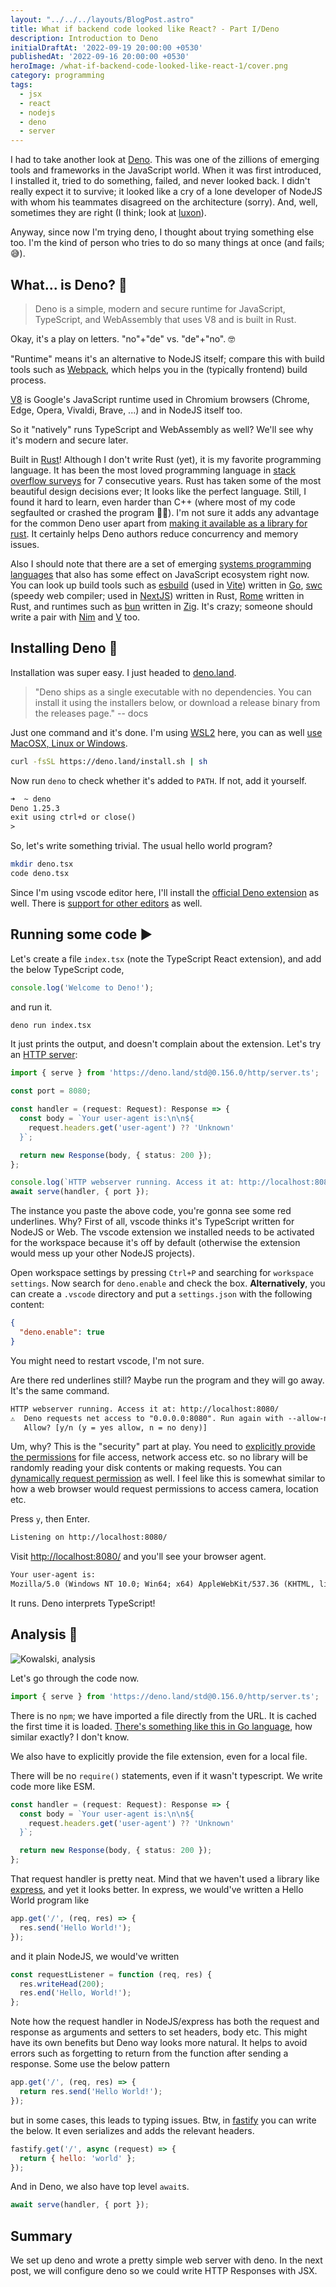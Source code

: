 ```yaml
---
layout: "../../../layouts/BlogPost.astro"
title: What if backend code looked like React? - Part I/Deno
description: Introduction to Deno
initialDraftAt: '2022-09-19 20:00:00 +0530'
publishedAt: '2022-09-16 20:00:00 +0530'
heroImage: /what-if-backend-code-looked-like-react-1/cover.png
category: programming
tags:
  - jsx
  - react
  - nodejs
  - deno
  - server
---
```


I had to take another look at [Deno](https://deno.land/). This was one of the zillions of emerging tools and frameworks in the JavaScript world. When it was first introduced, I installed it, tried to do something, failed, and never looked back. I didn't really expect it to survive; it looked like a cry of a lone developer of NodeJS with whom his teammates disagreed on the architecture (sorry). And, well, sometimes they are right (I think; look at [luxon](https://moment.github.io/luxon/#/why)).

Anyway, since now I'm trying deno, I thought about trying something else too. I'm the kind of person who tries to do so many things at once (and fails; 😅).

## What... is Deno? 🤔

> Deno is a simple, modern and secure runtime for JavaScript, TypeScript, and WebAssembly that uses V8 and is built in Rust.

Okay, it's a play on letters. "no"+"de" vs. "de"+"no". 🤓

"Runtime" means it's an alternative to NodeJS itself; compare this with build tools such as [Webpack](https://webpack.js.org/), which helps you in the (typically frontend) build process.

[V8](https://v8.dev/) is Google's JavaScript runtime used in Chromium browsers (Chrome, Edge, Opera, Vivaldi, Brave, ...) and in NodeJS itself too.

So it "natively" runs TypeScript and WebAssembly as well? We'll see why it's modern and secure later.

Built in [Rust](https://www.rust-lang.org/)! Although I don't write Rust (yet), it is my favorite programming language. It has been the most loved programming language in [stack overflow surveys](https://www.rust-lang.org/) for 7 consecutive years. Rust has taken some of the most beautiful design decisions ever; It looks like the perfect language. Still, I found it hard to learn, even harder than C++ (where most of my code segfaulted or crashed the program 🤷‍♂️). I'm not sure it adds any advantage for the common Deno user apart from [making it available as a library for rust](https://docs.rs/deno_core/latest/deno_core/). It certainly helps Deno authors reduce concurrency and memory issues.

Also I should note that there are a set of emerging [systems programming languages](https://en.wikipedia.org/wiki/System_programming_language) that also has some effect on JavaScript ecosystem right now. You can look up build tools such as [esbuild](https://esbuild.github.io/) (used in [Vite](https://vitejs.dev/)) written in [Go](https://go.dev/), [swc](https://swc.rs/) (speedy web compiler; used in [NextJS](https://nextjs.org/)) written in Rust, [Rome](https://rome.tools/) written in Rust, and runtimes such as [bun](https://bun.sh/) written in [Zig](https://ziglang.org/). It's crazy; someone should write a pair with [Nim](https://nim-lang.org/) and [V](https://vlang.io/) too.

## Installing Deno 🔨

Installation was super easy. I just headed to [deno.land](https://deno.land/).

> "Deno ships as a single executable with no dependencies. You can install it using the installers below, or download a release binary from the releases page." -- docs

Just one command and it's done. I'm using [WSL2](https://learn.microsoft.com/en-us/windows/wsl/install) here, you can as well [use MacOSX, Linux or Windows](https://deno.land/manual@v1.25.3/getting_started/installation).

```sh
curl -fsSL https://deno.land/install.sh | sh
```

Now run `deno` to check whether it's added to `PATH`. If not, add it yourself.

```txt
➜  ~ deno
Deno 1.25.3
exit using ctrl+d or close()
>
```

So, let's write something trivial. The usual hello world program?

```sh
mkdir deno.tsx
code deno.tsx
```

Since I'm using vscode editor here, I'll install the [official Deno extension](https://marketplace.visualstudio.com/items?itemName=denoland.vscode-deno) as well. There is [support for other editors](https://deno.land/manual@v1.25.3/getting_started/setup_your_environment) as well.

## Running some code ▶️

Let's create a file `index.tsx` (note the TypeScript React extension), and add the below TypeScript code,

```ts
console.log('Welcome to Deno!');
```

and run it.

```sh
deno run index.tsx
```

It just prints the output, and doesn't complain about the extension. Let's try an [HTTP server](https://deno.land/manual@v1.25.3/examples/http_server):

```ts
import { serve } from 'https://deno.land/std@0.156.0/http/server.ts';

const port = 8080;

const handler = (request: Request): Response => {
  const body = `Your user-agent is:\n\n${
    request.headers.get('user-agent') ?? 'Unknown'
  }`;

  return new Response(body, { status: 200 });
};

console.log(`HTTP webserver running. Access it at: http://localhost:8080/`);
await serve(handler, { port });
```

The instance you paste the above code, you're gonna see some red underlines. Why? First of all, vscode thinks it's TypeScript written for NodeJS or Web. The vscode extension we installed needs to be activated for the workspace because it's off by default (otherwise the extension would mess up your other NodeJS projects).

Open workspace settings by pressing `Ctrl+P` and searching for `workspace settings`. Now search for `deno.enable` and check the box. **Alternatively**, you can create a `.vscode` directory and put a `settings.json` with the following content:

```json
{
  "deno.enable": true
}
```

You might need to restart vscode, I'm not sure.

Are there red underlines still? Maybe run the program and they will go away. It's the same command.

```txt
HTTP webserver running. Access it at: http://localhost:8080/
⚠️  ️Deno requests net access to "0.0.0.0:8080". Run again with --allow-net to bypass this prompt.
   Allow? [y/n (y = yes allow, n = no deny)]
```

Um, why? This is the "security" part at play. You need to [explicitly provide the permissions](https://deno.land/manual@v1.25.3/getting_started/permissions) for file access, network access etc. so no library will be randomly reading your disk contents or making requests. You can [dynamically request permission](https://deno.land/manual@v1.25.3/runtime/permission_apis#request-permissions) as well. I feel like this is somewhat similar to how a web browser would request permissions to access camera, location etc.

Press `y`, then Enter.

```txt
Listening on http://localhost:8080/
```

Visit <http://localhost:8080/> and you'll see your browser agent.

```txt
Your user-agent is:
Mozilla/5.0 (Windows NT 10.0; Win64; x64) AppleWebKit/537.36 (KHTML, like Gecko) Chrome/105.0.0.0 Safari/537.36
```

It runs. Deno interprets TypeScript!

## Analysis 🤖

![Kowalski, analysis](/what-if-backend-code-looked-like-react-1/Kowalski.jpg)

Let's go through the code now.

```ts
import { serve } from 'https://deno.land/std@0.156.0/http/server.ts';
```

There is no `npm`; we have imported a file directly from the URL. It is cached the first time it is loaded. [There's something like this in Go language](https://go.dev/doc/code#ImportingRemote), how similar exactly? I don't know.

We also have to explicitly provide the file extension, even for a local file.

There will be no `require()` statements, even if it wasn't typescript. We write code more like ESM.

```ts
const handler = (request: Request): Response => {
  const body = `Your user-agent is:\n\n${
    request.headers.get('user-agent') ?? 'Unknown'
  }`;

  return new Response(body, { status: 200 });
};
```

That request handler is pretty neat. Mind that we haven't used a library like [express](https://expressjs.com/), and yet it looks better. In express, we would've written a Hello World program like

```js
app.get('/', (req, res) => {
  res.send('Hello World!');
});
```

and it plain NodeJS, we would've written

```js
const requestListener = function (req, res) {
  res.writeHead(200);
  res.end('Hello, World!');
};
```

Note how the request handler in NodeJS/express has both the request and response as arguments and setters to set headers, body etc. This might have its own benefits but Deno way looks more natural. It helps to avoid errors such as forgetting to return from the function after sending a response. Some use the below pattern

```js
app.get('/', (req, res) => {
  return res.send('Hello World!');
});
```

but in some cases, this leads to typing issues. Btw, in [fastify](https://www.fastify.io/docs/latest/Guides/Getting-Started/) you can write the below. It even serializes and adds the relevant headers.

```js
fastify.get('/', async (request) => {
  return { hello: 'world' };
});
```

And in Deno, we also have top level `await`s.

```ts
await serve(handler, { port });
```

## Summary

We set up deno and wrote a pretty simple web server with deno. In the next post, we will configure deno so we could write HTTP Responses with JSX.
